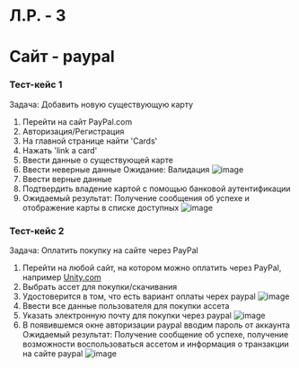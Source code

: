 # Л.Р. - 3
# Сайт - paypal

### Тест-кейс 1
Задача: Добавить новую существующую карту
1. Перейти на сайт PayPal.com
2. Авторизация/Регистрация
3. На главной странице найти 'Cards'
4. Нажать 'link a card'
5. Ввести данные о существующей карте
6. Ввести неверные данные
Ожидание: Валидация
![image](https://user-images.githubusercontent.com/114343648/193395438-024d088d-2e5f-4c81-8bb3-26bc9bd96f6f.png)
7. Ввести верные данные
8. Подтвердить владение картой с помощью банковой аутентификации
9. Ожидаемый результат: Получение сообщения об успехе и отображение карты в списке доступных
![image](https://user-images.githubusercontent.com/114343648/193395570-be84c56d-f7da-49ce-89d9-b89a1c4ade7a.png)


### Тест-кейс 2
Задача: Оплатить покупку на сайте через PayPal
1. Перейти на любой сайт, на котором можно оплатить через PayPal, например [Unity.com](https://assetstore.unity.com)
2. Выбрать ассет для покупки/скачивания
3. Удостоверится в том, что есть вариант оплаты черех paypal
![image](https://user-images.githubusercontent.com/114343648/193396493-8684ca65-128a-4ea5-b9f5-412c855a7e43.png)
4. Ввести все данные пользователя для покупки ассета
5. Указать электронную почту для покупки через paypal
![image](https://user-images.githubusercontent.com/114343648/193396540-80492485-6b22-457b-9c1d-cde3b49d18f7.png)
6. В появившемся окне авторизации paypal вводим пароль от аккаунта
Ожидаемый результат: Получение сообщение об успехе, получение возможности воспользоваться ассетом и информация о транзакции на сайте paypal
![image](https://user-images.githubusercontent.com/114343648/193396713-6cf198f0-9f3c-494f-8d1a-47496bb85856.png)
